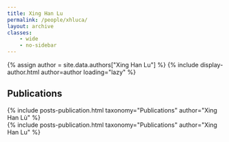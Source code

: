 ```yaml
---
title: Xing Han Lu
permalink: /people/xhluca/
layout: archive
classes:
    - wide
    - no-sidebar
---
```


{% assign author = site.data.authors["Xing Han Lu"] %}
{% include display-author.html author=author loading="lazy" %}

## Publications

<div>
  {% include posts-publication.html taxonomy="Publications" author="Xing Han Lù" %}
</div>

<div>
  {% include posts-publication.html taxonomy="Publications" author="Xing Han Lu" %}
</div>